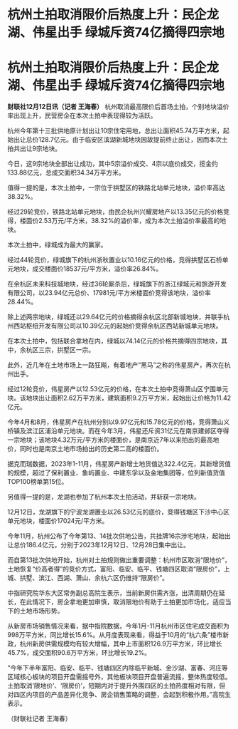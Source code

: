 # 杭州土拍取消限价后热度上升：民企龙湖、伟星出手 绿城斥资74亿摘得四宗地

# 杭州土拍取消限价后热度上升：民企龙湖、伟星出手 绿城斥资74亿摘得四宗地

**财联社12月12日讯（记者 王海春）** 杭州取消最高限价后首场土拍，个别地块溢价率出现上升，民营房企在本次土拍中表现得较为活跃。

杭州今年第十三批供地原计划出让10宗住宅用地，总出让面积45.74万平方米，起始出让总价128.7亿元。由于临安区滨湖新城地块因故提前终止出让，因而本次土拍共出让9宗地块。

今日，这9宗地块全部出让成功，其中5宗溢价成交、4宗以底价成交，揽金约133.88亿元，总成交面积34.34万平方米。

值得一提的是，本次土拍中，一宗位于拱墅区的铁路北站单元地块，溢价率高达38.32%。

经过29轮竞价，铁路北站单元地块，由民企杭州兴耀房地产以13.35亿元的价格竞得，楼面价2.53万元/平方米，38.32%的溢价率，成为本次土拍溢价率最高的地块。

本次土拍中，绿城成为最大的赢家。

经过44轮竞价，绿城旗下的杭州浙秋置业以10.16亿元的价格，竞得拱墅区石桥单元地块，成交楼面价18537元/平方米，溢价率26.84%。

在余杭区未来科技城地块，经过36轮厮杀后，绿城旗下的浙江绿城元和旅游开发有限公司，以23.94亿元总价、17981元/平方米楼面价竞得该地块，溢价率28.44%。

除上述两宗地块，绿城还以29.64亿元的价格摘得余杭区北部新城地块，并联手杭州西站枢纽开发有限公司以10.39亿元的起始价竞得余杭区西站新城单元地块。

在本次土拍中，包括联合拿地在内，绿城以74.14亿元的价格共摘得四宗地块，其中，余杭区三宗，拱墅区一宗。

此外，近几年在土地市场上一路狂飚，有着地产“黑马”之称的伟星房产，再次在杭州出手。

经过12轮竞价，伟星房产以12.53亿元的价格，在本次土拍中竞得萧山区宁围单元块。该地块出让面积2.62万平方米，建筑面积9.2万平方米，起始出让价格为11.42亿元。

今年4月和8月，伟星房产在杭州分别以9.97亿元和15.78亿元的价格，竞得萧山义桥镇及滨江区浦沿单元地块。而在今年3月，伟星还斥资31亿元在南京建邺区夺得一宗地块；该地块4.32万元/平方米的楼面价，是南京近7年以来拍出的最高地价，同时也是南京土地市场拍出的历史第二高的楼面价。

据克而瑞数据，2023年1-11月，伟星房产新增土地货值达322.4亿元，其新增货值的规模，超过了保利置业、象屿置业、中建东孚以及金地集团等，位列新值货值TOP100榜单第15位。

另值得一提的是，龙湖也参加了杭州本次土拍活动，并斩获一宗地块。

12月12日，龙湖旗下的宁波龙湖置业以26.53亿元的底价，竞得钱塘区下沙中心区单元地块，楼面价17024元/平方米。

今年11月，杭州公布了今年第13、14批次供地公告，共挂牌16宗涉宅地块，起始出让总价186.4亿元，分别于2023年12月12日、12月28日集中出让。

而自第13批次供地开始，杭州对土拍规则做出重要调整：杭州市区取消“限地价”，土地恢复“价高者得”的竞价方式，富阳、临安、临平、钱塘四区取消“限房价”，上城、拱墅、滨江、西湖、萧山、余杭六区仍维持“限房价”。

中指研究院华东大区常务副总高院生表示，当前新房供需齐涨，出清周期仍在延长，在此情况下，房企拿地更加审慎，取消限地价有助于土拍更加市场化，适应当下的土地市场形势。

从新房市场销售情况来看，据中指院数据，今年1月-11月杭州市区住宅成交面积为998万平方米，同比增长15.6%。从月度表现来看，得益于10月的“杭六条”楼市新政，杭州新房供需规模均有较大增幅，其中上市面积126.9万平方米，环比增长45.7%，成交面积90.6万平方米，环比增长19.2%。

“今年下半年富阳、临安、临平、钱塘四区内除临平新城、金沙湖、富春、河庄等区域核心板块的项目开盘需摇号外，其他板块项目开盘普遍流摇，整体热度较低。土拍取消‘限地价’、‘限房价’，短期内对于提升外围四区的土拍热度相对有限，但对四区内项目的产品差异化竞争、房企销售策略的调整，会起到积极作用。”高院生表示。

（财联社记者 王海春）

